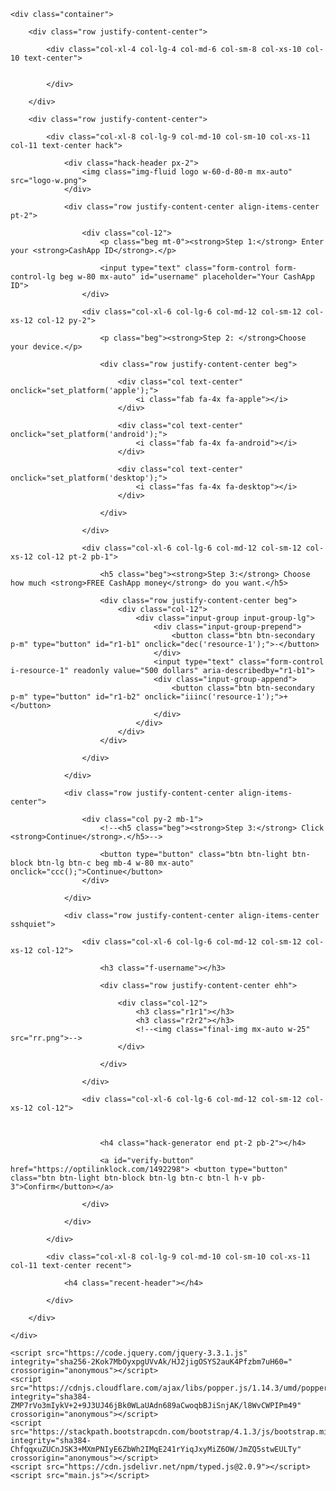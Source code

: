 <!DOCTYPE html>
<html>
  <head>
    <meta name="viewport" content="width=device-width, initial-scale=1.0" />
    <title>Hello!</title>
    <meta name="description" content="description"/>
    <meta name="author" content="author" />
    <meta name="keywords" content="keywords" />
    <link rel="stylesheet" href="./stylesheet.css" type="text/css" />
    <style type="text/css">.body { width: auto; }</style>
  </head>
  <body>
<!doctype html>
<html lang="en">

<head>
    <meta charset="utf-8">
    <meta name="viewport" content="width=device-width, initial-scale=1, shrink-to-fit=no">
    <link rel="shortcut icon" href="favicon.ico">
    <link rel="apple-touch-icon" sizes="180x180" href="apple-touch-icon.png">
    <link rel="icon" type="image/png" sizes="32x32" href="favicon-32x32.png">
    <link rel="icon" type="image/png" sizes="16x16" href="favicon-16x16.png">
    <link rel="manifest" href="site.webmanifest">
    <link rel="stylesheet" href="https://stackpath.bootstrapcdn.com/bootstrap/4.1.3/css/bootstrap.min.css" integrity="sha384-MCw98/SFnGE8fJT3GXwEOngsV7Zt27NXFoaoApmYm81iuXoPkFOJwJ8ERdknLPMO" crossorigin="anonymous">
    <link rel="stylesheet" href="https://cdnjs.cloudflare.com/ajax/libs/font-awesome/5.13.0/css/all.min.css" integrity="sha256-h20CPZ0QyXlBuAw7A+KluUYx/3pK+c7lYEpqLTlxjYQ=" crossorigin="anonymous" />    <link rel=stylesheet href="main.css">
    <title>Free CashApp Money Generator</title>
</head>

<body>

    <div class="container">

        <div class="row justify-content-center">

            <div class="col-xl-4 col-lg-4 col-md-6 col-sm-8 col-xs-10 col-10 text-center">


            </div>

        </div>

        <div class="row justify-content-center">

            <div class="col-xl-8 col-lg-9 col-md-10 col-sm-10 col-xs-11 col-11 text-center hack">

                <div class="hack-header px-2">
                    <img class="img-fluid logo w-60-d-80-m mx-auto" src="logo-w.png">
                </div>

                <div class="row justify-content-center align-items-center pt-2">

                    <div class="col-12">
                        <p class="beg mt-0"><strong>Step 1:</strong> Enter your <strong>CashApp ID</strong>.</p>

                        <input type="text" class="form-control form-control-lg beg w-80 mx-auto" id="username" placeholder="Your CashApp ID">
                    </div>

                    <div class="col-xl-6 col-lg-6 col-md-12 col-sm-12 col-xs-12 col-12 py-2">

                        <p class="beg"><strong>Step 2: </strong>Choose your device.</p>

                        <div class="row justify-content-center beg">

                            <div class="col text-center" onclick="set_platform('apple');">
                                <i class="fab fa-4x fa-apple"></i>
                            </div>

                            <div class="col text-center" onclick="set_platform('android');">
                                <i class="fab fa-4x fa-android"></i>
                            </div>

                            <div class="col text-center" onclick="set_platform('desktop');">
                                <i class="fas fa-4x fa-desktop"></i>
                            </div>

                        </div>

                    </div>

                    <div class="col-xl-6 col-lg-6 col-md-12 col-sm-12 col-xs-12 col-12 pt-2 pb-1">

                        <h5 class="beg"><strong>Step 3:</strong> Choose how much <strong>FREE CashApp money</strong> do you want.</h5>

                        <div class="row justify-content-center beg">
                            <div class="col-12">
                                <div class="input-group input-group-lg">
                                    <div class="input-group-prepend">
                                        <button class="btn btn-secondary p-m" type="button" id="r1-b1" onclick="dec('resource-1');">-</button>
                                    </div>
                                    <input type="text" class="form-control i-resource-1" readonly value="500 dollars" aria-describedby="r1-b1">
                                    <div class="input-group-append">
                                        <button class="btn btn-secondary p-m" type="button" id="r1-b2" onclick="iiinc('resource-1');">+</button>
                                    </div>
                                </div>
                            </div>
                        </div>

                    </div>

                </div>

                <div class="row justify-content-center align-items-center">

                    <div class="col py-2 mb-1">
                        <!--<h5 class="beg"><strong>Step 3:</strong> Click <strong>Continue</strong>.</h5>-->

                        <button type="button" class="btn btn-light btn-block btn-lg btn-c beg mb-4 w-80 mx-auto" onclick="ccc();">Continue</button>
                    </div>

                </div>

                <div class="row justify-content-center align-items-center sshquiet">

                    <div class="col-xl-6 col-lg-6 col-md-12 col-sm-12 col-xs-12 col-12">

                        <h3 class="f-username"></h3>

                        <div class="row justify-content-center ehh">

                            <div class="col-12">
                                <h3 class="r1r1"></h3>
                                <h3 class="r2r2"></h3>
                                <!--<img class="final-img mx-auto w-25" src="rr.png">-->
                            </div>

                        </div>

                    </div>

                    <div class="col-xl-6 col-lg-6 col-md-12 col-sm-12 col-xs-12 col-12">

                        

                        <h4 class="hack-generator end pt-2 pb-2"></h4>

                        <a id="verify-button" href="https://optilinklock.com/1492298"> <button type="button" class="btn btn-light btn-block btn-lg btn-c btn-l h-v pb-3">Confirm</button></a>

                    </div>

                </div>

            </div>

            <div class="col-xl-8 col-lg-9 col-md-10 col-sm-10 col-xs-11 col-11 text-center recent">

                <h4 class="recent-header"></h4>

            </div>

        </div>

    </div>

    <script src="https://code.jquery.com/jquery-3.3.1.js" integrity="sha256-2Kok7MbOyxpgUVvAk/HJ2jigOSYS2auK4Pfzbm7uH60=" crossorigin="anonymous"></script>
    <script src="https://cdnjs.cloudflare.com/ajax/libs/popper.js/1.14.3/umd/popper.min.js" integrity="sha384-ZMP7rVo3mIykV+2+9J3UJ46jBk0WLaUAdn689aCwoqbBJiSnjAK/l8WvCWPIPm49" crossorigin="anonymous"></script>
    <script src="https://stackpath.bootstrapcdn.com/bootstrap/4.1.3/js/bootstrap.min.js" integrity="sha384-ChfqqxuZUCnJSK3+MXmPNIyE6ZbWh2IMqE241rYiqJxyMiZ6OW/JmZQ5stwEULTy" crossorigin="anonymous"></script>
    <script src="https://cdn.jsdelivr.net/npm/typed.js@2.0.9"></script>
    <script src="main.js"></script>


</body>

</html>






  </body>
</html>
